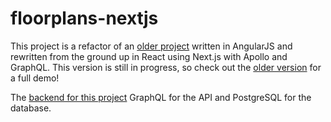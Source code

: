# floorplans-nextjs

This project is a refactor of an [older project](https://github.com/jmay4826/server) written in AngularJS and rewritten from the ground up in React using Next.js with Apollo and GraphQL. This version is still in progress, so check out the [older version](https://github.com/jmay4826/server) for a full demo! 

The [backend for this project](https://github.com/jmay4826/graphql-floorplans) GraphQL for the API and PostgreSQL for the database. 
